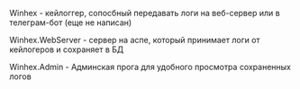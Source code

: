 Winhex - кейлоггер, сопосбный передавать логи на веб-сервер или в телеграм-бот (еще не написан)

Winhex.WebServer - сервер на аспе, который принимает логи от кейлогеров и сохраняет в БД

Winhex.Admin - Админская прога для удобного просмотра сохраненных логов
